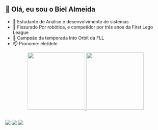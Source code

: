👋 Olá, eu sou o Biel Almeida 
- 
- 👀 Estudante de Análise e desenvolvimento de sistemas
- 💞️ Fissurado Por robótica, e competidor por três anos da First Lego League
- 🚀 Campeão da temporada Into Orbit da FLL
- 📫 Pronome: ele/dele

<div align="center">
  <a href="https://github.com/Bi3lalmeida">
  <img height="180em" src="https://github-readme-stats.vercel.app/api?username=Bi3lalmeida&show_icons=true&theme=highcontrast&include_all_commits=true&count_private=true"/>
  <img height="180em" src="https://github-readme-stats.vercel.app/api/top-langs/?username=Bi3lalmeida&layout=compact&langs_count=7&theme=highcontrast"/>
</div>
  
  ##
  
  <div>
  <a href="https://instagram" target="_blank"><img src="https://img.shields.io/badge/-Instagram-%23E4405F?style=for-the-badge&logo=instagram&logoColor=white" target="_blank"></a>
 <a href="https://discord.gg/" target="_blank"><img src="https://img.shields.io/badge/Discord-7289DA?style=for-the-badge&logo=discord&logoColor=white" target="_blank"></a> 
  <a href = "gabriel.almeida.sousa2310@gmail.com"><img src="https://img.shields.io/badge/-Gmail-%23333?style=for-the-badge&logo=gmail&logoColor=white" target="_blank"></a>
  <div>
